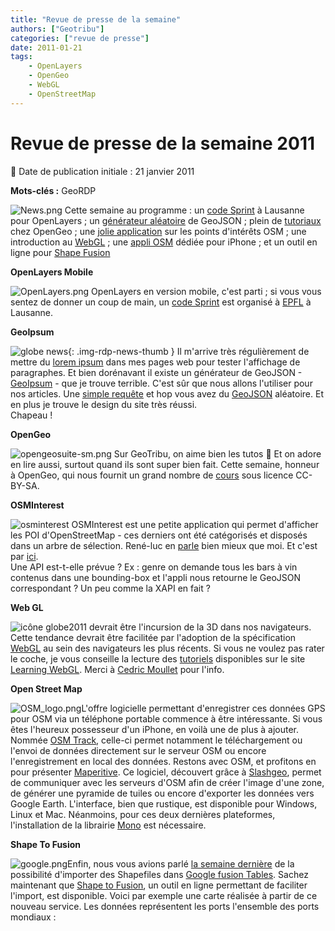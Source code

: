 ```yaml
---
title: "Revue de presse de la semaine"
authors: ["Geotribu"]
categories: ["revue de presse"]
date: 2011-01-21
tags:
    - OpenLayers
    - OpenGeo
    - WebGL
    - OpenStreetMap
---
```


# Revue de presse de la semaine 2011

:calendar: Date de publication initiale : 21 janvier 2011

**Mots-clés :** GeoRDP

![News.png](https://cdn.geotribu.fr/img/internal/icons-rdp-news/news.png) Cette semaine au programme : un [code Sprint](#openlayers-mobile) à Lausanne pour OpenLayers ; un [générateur aléatoire](#geoipsum) de GeoJSON ; plein de [tutoriaux](#opengeo) chez OpenGeo ; une [jolie application](#osminterest) sur les points d'intérêts OSM ; une introduction au [WebGL](#webgl) ; une [appli OSM](#osm) dédiée pour iPhone ; et un outil en ligne pour [Shape Fusion](#fusion)

 **OpenLayers Mobile**

![OpenLayers.png](https://cdn.geotribu.fr/img/logos-icones/logiciels_librairies/openlayers.png) OpenLayers en version mobile, c'est parti ; si vous vous sentez de donner un coup de main, un [code Sprint](http://wiki.osgeo.org/wiki/Lausanne_Code_Sprint_2011) est organisé à [EPFL](http://epfl.ch/) à Lausanne.

 **GeoIpsum**

![globe news](https://cdn.geotribu.fr/img/internal/icons-rdp-news/world.png){: .img-rdp-news-thumb } Il m'arrive très régulièrement de mettre du [lorem ipsum](https://fr.wikipedia.org/wiki/Faux-texte) dans mes pages web pour tester l'affichage de paragraphes. Et bien dorénavant il existe un générateur de GeoJSON - [GeoIpsum](http://geoipsum.org/) - que je trouve terrible. C'est sûr que nous allons l'utiliser pour nos articles. Une [simple requête](http://craigmmills.com/geoipsum) et hop vous avez du [GeoJSON](http://geojson.org/) aléatoire. Et en plus je trouve le design du site très réussi.  
Chapeau !

 **OpenGeo**

![opengeosuite-sm.png](https://cdn.geotribu.fr/img/Blog/geoserver/opengeo/opengeosuite-sm.png) Sur GeoTribu, on aime bien les tutos :slightly_smiling_face: Et on adore en lire aussi, surtout quand ils sont super bien fait. Cette semaine, honneur à OpenGeo, qui nous fournit un grand nombre de [cours](http://workshops.opengeo.org/) sous licence CC-BY-SA.

 **OSMInterest**

![osminterest](https://cdn.geotribu.fr/img/Blog/3liz-logo.png) OSMInterest est une petite application qui permet d'afficher les POI d'OpenStreetMap - ces derniers ont été catégorisés et disposés dans un arbre de sélection. René-luc en [parle](http://3liz.com/blog/rldhont/index.php/2011/01/18/357-osminterest-affichage-simple-des-points-d-interets-osm-en-france-metropolitaine) bien mieux que moi. Et c'est par [ici](http://demo.3liz.fr/osminterest/).  
 Une API est-t-elle prévue ? Ex : genre on demande tous les bars à vin contenus dans une bounding-box et l'appli nous retourne le GeoJSON correspondant ? Un peu comme la XAPI en fait ?

 **Web GL**

![icône globe](https://cdn.geotribu.fr/img/internal/icons-rdp-news/world.png)2011 devrait être l'incursion de la 3D dans nos navigateurs. Cette tendance devrait être facilitée par l'adoption de la spécification [WebGL](https://fr.wikipedia.org/wiki/WebGL) au sein des navigateurs les plus récents. Si vous ne voulez pas rater le coche, je vous conseille la lecture des [tutoriels](http://learningwebgl.com/blog/?page_id=1217) disponibles sur le site [Learning WebGL](http://learningwebgl.com/blog/). Merci à [Cedric Moullet](http://twitter.com/#!/cedricmoullet) pour l'info.

 **Open Street Map**

![OSM_logo.png](https://cdn.geotribu.fr/img/logos-icones/OpenStreetMap/Openstreetmap.png)L'offre logicielle permettant d'enregistrer ces données GPS pour OSM via un téléphone portable commence à être intéressante. Si vous êtes l'heureux possesseur d'un iPhone, en voilà une de plus à ajouter. Nommée [OSM Track](http://www.osm4iphone.com/), celle-ci permet notamment le téléchargement ou l'envoi de données directement sur le serveur OSM ou encore l'enregistrement en local des données. Restons avec OSM, et profitons en pour présenter [Maperitive](http://maperitive.net/). Ce logiciel, découvert grâce à [Slashgeo](http://slashgeo.org/2011/01/15/Maperitive-desktop-application-drawing-maps-based-OpenStreetMap-and-GPS-data), permet de communiquer avec les serveurs d'OSM afin de créer l'image d'une zone, de générer une pyramide de tuiles ou encore d'exporter les données vers Google Earth. L'interface, bien que rustique, est disponible pour Windows, Linux et Mac. Néanmoins, pour ces deux dernières plateformes, l'installation de la librairie [Mono](http://www.go-mono.com/mono-downloads/download.html) est nécessaire.

 **Shape To Fusion**

![google.png](https://cdn.geotribu.fr/img/logos-icones/entreprises_association/google/google.webp)Enfin, nous vous avions parlé [la semaine dernière](http://geotribu.net/node/337#gmaps-shp) de la possibilité d'importer des Shapefiles dans [Google fusion Tables](https://www.google.com/accounts/ServiceLogin?service=fusiontables&passive=1209600&continue=http://www.google.com/fusiontables/Home&followup=http://www.google.com/fusiontables/Home). Sachez maintenant que [Shape to Fusion](http://www.shpescape.com/), un outil en ligne permettant de faciliter l'import, est disponible. Voici par exemple une carte réalisée à partir de ce nouveau service. Les données représentent les ports l'ensemble des ports mondiaux :
